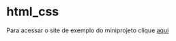 # html_css
 
Para acessar o site de exemplo do miniprojeto clique <a href="https://github.com/macielaraujo/html_css/tree/main/vscode/miniprojeto">aqui</a>
